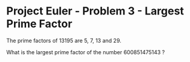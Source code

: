 # Project Euler - Problem 3 - Largest Prime Factor

The prime factors of 13195 are 5, 7, 13 and 29.

What is the largest prime factor of the number 600851475143 ?
